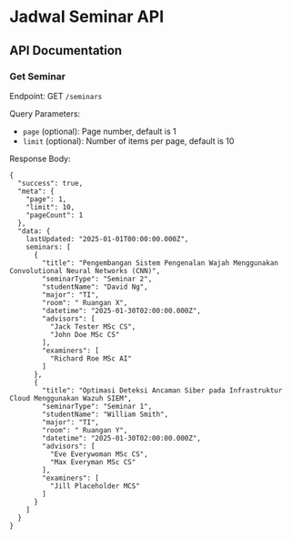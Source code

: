 # Jadwal Seminar API

## API Documentation

### Get Seminar

Endpoint: GET `/seminars`

Query Parameters:

- `page` (optional): Page number, default is 1
- `limit` (optional): Number of items per page, default is 10

Response Body:

```
{
  "success": true,
  "meta": {
    "page": 1,
    "limit": 10,
    "pageCount": 1
  },
  "data: {
    lastUpdated: "2025-01-01T00:00:00.000Z",
    seminars: [
      {
        "title": "Pengembangan Sistem Pengenalan Wajah Menggunakan Convolutional Neural Networks (CNN)",
        "seminarType": "Seminar 2",
        "studentName": "David Ng",
        "major": "TI",
        "room": " Ruangan X",
        "datetime": "2025-01-30T02:00:00.000Z",
        "advisors": [
          "Jack Tester MSc CS",
          "John Doe MSc CS"
        ],
        "examiners": [
          "Richard Roe MSc AI"
        ]
      },
      {
        "title": "Optimasi Deteksi Ancaman Siber pada Infrastruktur Cloud Menggunakan Wazuh SIEM",
        "seminarType": "Seminar 1",
        "studentName": "William Smith",
        "major": "TI",
        "room": " Ruangan Y",
        "datetime": "2025-01-30T02:00:00.000Z",
        "advisors": [
          "Eve Everywoman MSc CS",
          "Max Everyman MSc CS"
        ],
        "examiners": [
          "Jill Placeholder MCS"
        ]
      }
    ]
  }
}
```
